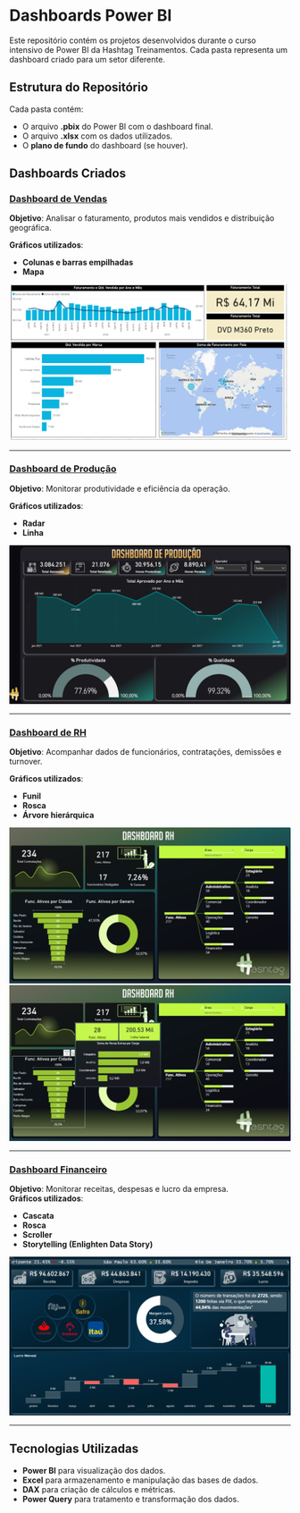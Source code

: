 # Dashboards Power BI 

Este repositório contém os projetos desenvolvidos durante o curso intensivo de Power BI da Hashtag Treinamentos. Cada pasta representa um dashboard criado para um setor diferente.

## Estrutura do Repositório

Cada pasta contém:
- O arquivo **.pbix** do Power BI com o dashboard final.
- O arquivo **.xlsx** com os dados utilizados.
- O **plano de fundo** do dashboard (se houver).

## Dashboards Criados

### [Dashboard de Vendas](./Vendas/)
**Objetivo**: Analisar o faturamento, produtos mais vendidos e distribuição geográfica.  

**Gráficos utilizados**:  
- **Colunas e barras empilhadas** 
- **Mapa** 

![Dashboard de Vendas](./img/vendas.png)

---

### [Dashboard de Produção](./Produção/)
**Objetivo**: Monitorar produtividade e eficiência da operação.

**Gráficos utilizados**:  
- **Radar** 
- **Linha** 

![Dashboard de Produção](./img/producao.png)

---

### [Dashboard de RH](./RH/)
**Objetivo**: Acompanhar dados de funcionários, contratações, demissões e turnover.

**Gráficos utilizados**: 
- **Funil**  
- **Rosca**  
- **Árvore hierárquica**
 

![Dashboard de RH](./img/rh.png)
![Dashboard de RH](./img/rh_tooltips.png)

---

### [Dashboard Financeiro](./Financeiro/)
**Objetivo**: Monitorar receitas, despesas e lucro da empresa.  
**Gráficos utilizados**:  
- **Cascata**   
- **Rosca** 
- **Scroller**  
- **Storytelling (Enlighten Data Story)**

![Dashboard Financeiro](./img/financeiro.png)

---

## Tecnologias Utilizadas
- **Power BI** para visualização dos dados.
- **Excel** para armazenamento e manipulação das bases de dados.
- **DAX** para criação de cálculos e métricas.
- **Power Query** para tratamento e transformação dos dados.
